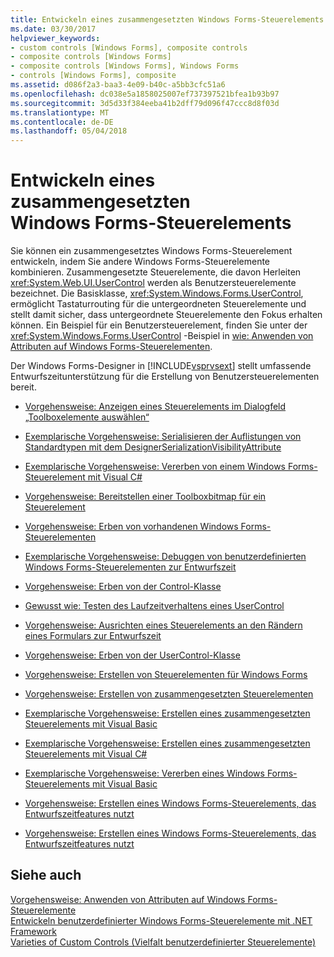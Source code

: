 ```yaml
---
title: Entwickeln eines zusammengesetzten Windows Forms-Steuerelements
ms.date: 03/30/2017
helpviewer_keywords:
- custom controls [Windows Forms], composite controls
- composite controls [Windows Forms]
- composite controls [Windows Forms], Windows Forms
- controls [Windows Forms], composite
ms.assetid: d086f2a3-baa3-4e09-b40c-a5bb3cfc51a6
ms.openlocfilehash: dc038e5a1858025007ef737397521bfea1b93b97
ms.sourcegitcommit: 3d5d33f384eeba41b2dff79d096f47ccc8d8f03d
ms.translationtype: MT
ms.contentlocale: de-DE
ms.lasthandoff: 05/04/2018
---
```

# <a name="developing-a-composite-windows-forms-control"></a>Entwickeln eines zusammengesetzten Windows Forms-Steuerelements
Sie können ein zusammengesetztes Windows Forms-Steuerelement entwickeln, indem Sie andere Windows Forms-Steuerelemente kombinieren. Zusammengesetzte Steuerelemente, die davon Herleiten <xref:System.Web.UI.UserControl> werden als Benutzersteuerelemente bezeichnet. Die Basisklasse, <xref:System.Windows.Forms.UserControl>, ermöglicht Tastaturrouting für die untergeordneten Steuerelemente und stellt damit sicher, dass untergeordnete Steuerelemente den Fokus erhalten können. Ein Beispiel für ein Benutzersteuerelement, finden Sie unter der <xref:System.Windows.Forms.UserControl> -Beispiel in [wie: Anwenden von Attributen auf Windows Forms-Steuerelementen](../../../../docs/framework/winforms/controls/how-to-apply-attributes-in-windows-forms-controls.md).  
  
 Der Windows Forms-Designer in [!INCLUDE[vsprvsext](../../../../includes/vsprvsext-md.md)] stellt umfassende Entwurfszeitunterstützung für die Erstellung von Benutzersteuerelementen bereit.  
  
-   [Vorgehensweise: Anzeigen eines Steuerelements im Dialogfeld „Toolboxelemente auswählen“](http://msdn.microsoft.com/library/9yxtkx75\(v=vs.110\))  
  
-   [Exemplarische Vorgehensweise: Serialisieren der Auflistungen von Standardtypen mit dem DesignerSerializationVisibilityAttribute](http://msdn.microsoft.com/library/ms171731\(v=vs.110\))  
  
-   [Exemplarische Vorgehensweise: Vererben von einem Windows Forms-Steuerelement mit Visual C#](http://msdn.microsoft.com/library/09476da0-8d4c-4a4c-b969-649519dfb438)  
  
-   [Vorgehensweise: Bereitstellen einer Toolboxbitmap für ein Steuerelement](http://msdn.microsoft.com/library/4wk1wc0a\(v=vs.110\))  
  
-   [Vorgehensweise: Erben von vorhandenen Windows Forms-Steuerelementen](http://msdn.microsoft.com/library/7h62478z\(v=vs.110\))  
  
-   [Exemplarische Vorgehensweise: Debuggen von benutzerdefinierten Windows Forms-Steuerelementen zur Entwurfszeit](http://msdn.microsoft.com/library/5ytx0z24\(v=vs.110\))  
  
-   [Vorgehensweise: Erben von der Control-Klasse](http://msdn.microsoft.com/library/skcysbt2\(v=vs.110\))  
  
-   [Gewusst wie: Testen des Laufzeitverhaltens eines UserControl](http://msdn.microsoft.com/library/ms171738\(v=vs.110\))  
  
-   [Vorgehensweise: Ausrichten eines Steuerelements an den Rändern eines Formulars zur Entwurfszeit](http://msdn.microsoft.com/library/1fxyb15b\(v=vs.110\))  
  
-   [Vorgehensweise: Erben von der UserControl-Klasse](http://msdn.microsoft.com/library/00ctb4z0\(v=vs.110\))  
  
-   [Vorgehensweise: Erstellen von Steuerelementen für Windows Forms](http://msdn.microsoft.com/library/bs3yhkh7\(v=vs.110\))  
  
-   [Vorgehensweise: Erstellen von zusammengesetzten Steuerelementen](http://msdn.microsoft.com/library/3sf86w5h\(v=vs.110\))  
  
-   [Exemplarische Vorgehensweise: Erstellen eines zusammengesetzten Steuerelements mit Visual Basic](http://msdn.microsoft.com/library/c316f119\(v=vs.110\))  
  
-   [Exemplarische Vorgehensweise: Erstellen eines zusammengesetzten Steuerelements mit Visual C#](http://msdn.microsoft.com/library/f88481a8-c746-4a36-9479-374ce5f2e91f)  
  
-   [Exemplarische Vorgehensweise: Vererben eines Windows Forms-Steuerelements mit Visual Basic](http://msdn.microsoft.com/library/w2a8y03d\(v=vs.110\))  
  
-   [Vorgehensweise: Erstellen eines Windows Forms-Steuerelements, das Entwurfszeitfeatures nutzt](http://msdn.microsoft.com/library/307hck25\(v=vs.110\))  
  
-   [Vorgehensweise: Erstellen eines Windows Forms-Steuerelements, das Entwurfszeitfeatures nutzt](http://msdn.microsoft.com/library/307hck25\(v=vs.120\))  
  
## <a name="see-also"></a>Siehe auch  
 [Vorgehensweise: Anwenden von Attributen auf Windows Forms-Steuerelemente](../../../../docs/framework/winforms/controls/how-to-apply-attributes-in-windows-forms-controls.md)  
 [Entwickeln benutzerdefinierter Windows Forms-Steuerelemente mit .NET Framework](../../../../docs/framework/winforms/controls/developing-custom-windows-forms-controls.md)  
 [Varieties of Custom Controls (Vielfalt benutzerdefinierter Steuerelemente)](../../../../docs/framework/winforms/controls/varieties-of-custom-controls.md)
